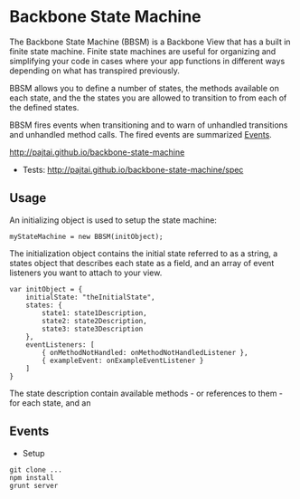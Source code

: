 # Backbone State Machine

The Backbone State Machine (BBSM) is a Backbone View that has a built in finite state machine.
Finite state machines are useful for organizing and simplifying your code in cases where
your app functions in different ways depending on what has transpired previously.

BBSM allows you to define a number of states, the methods available on each state, and the
the states you are allowed to transition to from each of the defined states.

BBSM fires events when transitioning and to warn of unhandled transitions and unhandled
method calls. The fired events are summarized [Events](#Events).

http://pajtai.github.io/backbone-state-machine

* Tests:
http://pajtai.github.io/backbone-state-machine/spec

## Usage

An initializing object is used to setup the state machine:

```
myStateMachine = new BBSM(initObject);
```

The initialization object contains the initial state referred to as a string, a states object
that describes each state as a field, and an array of event listeners you want to attach to your view.

```
var initObject = {
    initialState: "theInitialState",
    states: {
        state1: state1Description,
        state2: state2Description,
        state3: state3Description
    },
    eventListeners: [
        { onMethodNotHandled: onMethodNotHandledListener },
        { exampleEvent: onExampleEventListener }
    ]
}
```

The state description contain available methods - or references to them -
for each state, and an

## Events



* Setup

```
git clone ...
npm install
grunt server
```
